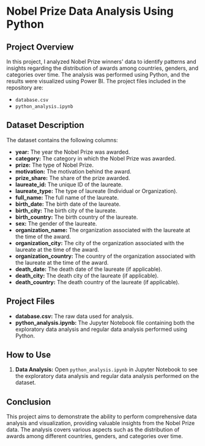 # Nobel Prize Data Analysis Using Python

## Project Overview

In this project, I analyzed Nobel Prize winners' data to identify patterns and insights regarding the distribution of awards among countries, genders, and categories over time. The analysis was performed using Python, and the results were visualized using Power BI. The project files included in the repository are:

- `database.csv`
- `python_analysis.ipynb`

## Dataset Description

The dataset contains the following columns:

- **year:** The year the Nobel Prize was awarded.
- **category:** The category in which the Nobel Prize was awarded.
- **prize:** The type of Nobel Prize.
- **motivation:** The motivation behind the award.
- **prize_share:** The share of the prize awarded.
- **laureate_id:** The unique ID of the laureate.
- **laureate_type:** The type of laureate (Individual or Organization).
- **full_name:** The full name of the laureate.
- **birth_date:** The birth date of the laureate.
- **birth_city:** The birth city of the laureate.
- **birth_country:** The birth country of the laureate.
- **sex:** The gender of the laureate.
- **organization_name:** The organization associated with the laureate at the time of the award.
- **organization_city:** The city of the organization associated with the laureate at the time of the award.
- **organization_country:** The country of the organization associated with the laureate at the time of the award.
- **death_date:** The death date of the laureate (if applicable).
- **death_city:** The death city of the laureate (if applicable).
- **death_country:** The death country of the laureate (if applicable).

## Project Files

- **database.csv:** The raw data used for analysis.
- **python_analysis.ipynb:** The Jupyter Notebook file containing both the exploratory data analysis and regular data analysis performed using Python.

## How to Use

1. **Data Analysis:** Open `python_analysis.ipynb` in Jupyter Notebook to see the exploratory data analysis and regular data analysis performed on the dataset.

## Conclusion

This project aims to demonstrate the ability to perform comprehensive data analysis and visualization, providing valuable insights from the Nobel Prize data. The analysis covers various aspects such as the distribution of awards among different countries, genders, and categories over time.
